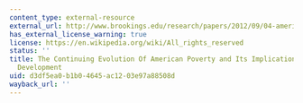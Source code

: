 ```yaml
---
content_type: external-resource
external_url: http://www.brookings.edu/research/papers/2012/09/04-american-poverty-berube
has_external_license_warning: true
license: https://en.wikipedia.org/wiki/All_rights_reserved
status: ''
title: The Continuing Evolution Of American Poverty and Its Implications For Community
  Development
uid: d3df5ea0-b1b0-4645-ac12-03e97a88508d
wayback_url: ''
---
```

